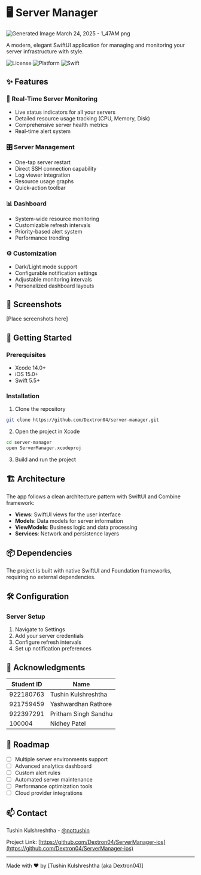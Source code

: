 # 🖥️ Server Manager

![Generated Image March 24, 2025 - 1_47AM png](https://github.com/user-attachments/assets/7837d4d7-0aad-4e83-99c3-09cc4855a9f7)

A modern, elegant SwiftUI application for managing and monitoring your server infrastructure with style.

![License](https://img.shields.io/badge/license-MIT-blue.svg)
![Platform](https://img.shields.io/badge/platform-iOS%2015.0+-orange.svg)
![Swift](https://img.shields.io/badge/Swift-5.5+-brightgreen.svg)

## ✨ Features

### 🔮 Real-Time Server Monitoring
- Live status indicators for all your servers
- Detailed resource usage tracking (CPU, Memory, Disk)
- Comprehensive server health metrics
- Real-time alert system

### 🎛️ Server Management
- One-tap server restart
- Direct SSH connection capability
- Log viewer integration
- Resource usage graphs
- Quick-action toolbar

### 📊 Dashboard
- System-wide resource monitoring
- Customizable refresh intervals
- Priority-based alert system
- Performance trending

### ⚙️ Customization
- Dark/Light mode support
- Configurable notification settings
- Adjustable monitoring intervals
- Personalized dashboard layouts

## 📱 Screenshots

[Place screenshots here]

## 🚀 Getting Started

### Prerequisites
- Xcode 14.0+
- iOS 15.0+
- Swift 5.5+

### Installation

1. Clone the repository
```bash
git clone https://github.com/Dextron04/server-manager.git
```

2. Open the project in Xcode
```bash
cd server-manager
open ServerManager.xcodeproj
```

3. Build and run the project

## 🏗️ Architecture

The app follows a clean architecture pattern with SwiftUI and Combine framework:

- **Views**: SwiftUI views for the user interface
- **Models**: Data models for server information
- **ViewModels**: Business logic and data processing
- **Services**: Network and persistence layers

## 📦 Dependencies

The project is built with native SwiftUI and Foundation frameworks, requiring no external dependencies.

## 🛠️ Configuration

### Server Setup
1. Navigate to Settings
2. Add your server credentials
3. Configure refresh intervals
4. Set up notification preferences

## 🙏 Acknowledgments

| Student ID | Name         |
|------------|--------------|
| 922180763     | Tushin Kulshreshtha |
| 921759459     | Yashwardhan Rathore  |
| 922397291     | Pritham Singh Sandhu  |
| 100004     | Nidhey Patel   |


## 🔮 Roadmap

- [ ] Multiple server environments support
- [ ] Advanced analytics dashboard
- [ ] Custom alert rules
- [ ] Automated server maintenance
- [ ] Performance optimization tools
- [ ] Cloud provider integrations

## 📫 Contact

Tushin Kulshreshtha - [@nottushin](https://twitter.com/nottushin) 

Project Link: [https://github.com/Dextron04/ServerManager-ios](https://github.com/Dextron04/ServerManager-ios)

---

Made with ❤️ by [Tushin Kulshreshtha (aka Dextron04)]
